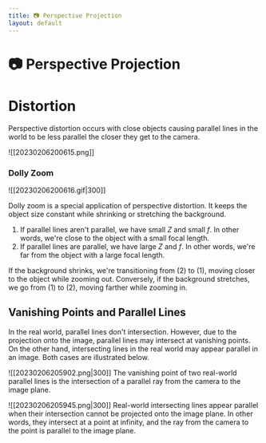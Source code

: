 ```yaml
---
title: 📷 Perspective Projection
layout: default
---
```


# 📷 Perspective Projection

# Distortion
Perspective distortion occurs with close objects causing parallel lines in the world to be less parallel the closer they get to the camera.

![[20230206200615.png]]

### Dolly Zoom

![[20230206200616.gif|300]]

Dolly zoom is a special application of perspective distortion. It keeps the object size constant while shrinking or stretching the background.
1. If parallel lines aren't parallel, we have small $Z$ and small $f$. In other words, we're close to the object with a small focal length.
2. If parallel lines are parallel, we have large $Z$ and $f$. In other words, we're far from the object with a large focal length.

If the background shrinks, we're transitioning from (2) to (1), moving closer to the object while zooming out. Conversely, if the background stretches, we go from (1) to (2), moving farther while zooming in.

## Vanishing Points and Parallel Lines
In the real world, parallel lines don't intersection. However, due to the projection onto the image, parallel lines may intersect at vanishing points. On the other hand, intersecting lines in the real world may appear parallel in an image. Both cases are illustrated below.

![[20230206205902.png|300]]
The vanishing point of two real-world parallel lines is the intersection of a parallel ray from the camera to the image plane.

![[20230206205945.png|300]]
Real-world intersecting lines appear parallel when their intersection cannot be projected onto the image plane. In other words, they intersect at a point at infinity, and the ray from the camera to the point is parallel to the image plane.